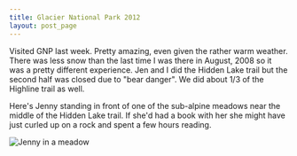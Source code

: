 ```yaml
---
title: Glacier National Park 2012
layout: post_page
---
```

Visited GNP last week. Pretty amazing, even given the rather warm
weather. There was less snow than the last time I was there in August,
2008 so it was a pretty different experience. Jen and I did the Hidden
Lake trail but the second half was closed due to "bear danger".  We
did about 1/3 of the Highline trail as well.

Here's Jenny standing in front of one of the sub-alpine meadows near
the middle of the Hidden Lake trail. If she'd had a book with her she
might have just curled up on a rock and spent a few hours reading.

![Jenny in a meadow](img/jenny-meadow-glacier.jpg)
